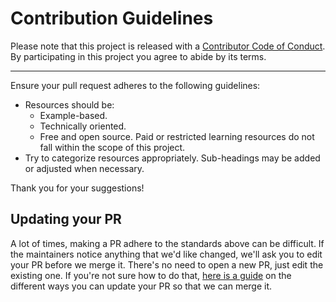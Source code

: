 # Contribution Guidelines

Please note that this project is released with a
[Contributor Code of Conduct](CONDUCT.md). By participating in this
project you agree to abide by its terms.

---

Ensure your pull request adheres to the following guidelines:

- Resources should be:
  - Example-based.
  - Technically oriented.
  - Free and open source. Paid or restricted learning resources do not fall within the scope of this project.
- Try to categorize resources appropriately. Sub-headings may be added or adjusted when necessary.

Thank you for your suggestions!

## Updating your PR

A lot of times, making a PR adhere to the standards above can be difficult.
If the maintainers notice anything that we'd like changed, we'll ask you to
edit your PR before we merge it. There's no need to open a new PR, just edit
the existing one. If you're not sure how to do that,
[here is a guide](https://github.com/RichardLitt/knowledge/blob/master/github/amending-a-commit-guide.md)
on the different ways you can update your PR so that we can merge it.
